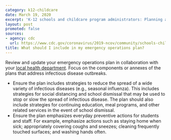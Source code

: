 ```yaml
---
category: k12-childcare
date: March 19, 2020
excerpt: 'K-12 schools and childcare program administrators: Planning and preparedness'
layout: post
promoted: false
sources:
- agency: cdc
  url: https://www.cdc.gov/coronavirus/2019-ncov/community/schools-childcare/schools-faq.html
title: What should I include in my emergency operations plan?
---
```


Review and update your emergency operations plan in collaboration with your [local health department](https://www.naccho.org/membership/lhd-directory). Focus on the components or annexes of the plans that address infectious disease outbreaks.

* Ensure the plan includes strategies to reduce the spread of a wide variety of infectious diseases (e.g., seasonal influenza). This includes strategies for social distancing and school dismissal that may be used to stop or slow the spread of infectious disease. The plan should also include strategies for continuing education, meal programs, and other related services in the event of school dismissal.
* Ensure the plan emphasizes everyday preventive actions for students and staff. For example, emphasize actions such as staying home when sick; appropriately covering coughs and sneezes; cleaning frequently touched surfaces; and washing hands often.